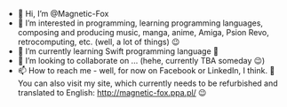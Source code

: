 - 👋 Hi, I’m @Magnetic-Fox
- 👀 I’m interested in programming, learning programming languages, composing and producing music, manga, anime, Amiga, Psion Revo, retrocomputing, etc. (well, a lot of things) 😉
- 🌱 I’m currently learning Swift programming language 🙂
- 💞️ I’m looking to collaborate on ... (hehe, currently TBA someday 😉)
- 📫 How to reach me - well, for now on Facebook or LinkedIn, I think. 🙂 You can also visit my site, which currently needs to be refurbished and translated to English: http://magnetic-fox.ppa.pl/ 😉

<!---
Magnetic-Fox/Magnetic-Fox is a ✨ special ✨ repository because its `README.md` (this file) appears on your GitHub profile.
You can click the Preview link to take a look at your changes.
--->
